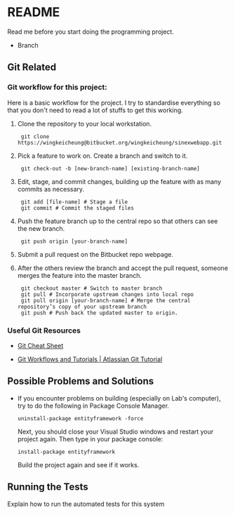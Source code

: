# README #

Read me before you start doing the programming project.

* Branch 

## Git Related ##

### Git workflow for this project: ###

Here is a basic workflow for the project. I try to standardise everything so that you don't need to read a lot of stuffs to get this working.

1. Clone the repository to your local workstation.

        git clone https://wingkeicheung@bitbucket.org/wingkeicheung/sinexwebapp.git

2. Pick a feature to work on. Create a branch and switch to it.
      
        git check-out -b [new-branch-name] [existing-branch-name]


3. Edit, stage, and commit changes, building up the feature with as many commits as necessary.

        git add [file-name] # Stage a file
        git commit # Commit the staged files

4. Push the feature branch up to the central repo so that others can see the new branch.

        git push origin [your-branch-name]

5. Submit a pull request on the Bitbucket repo webpage.

6. After the others review the branch and accept the pull request, someone merges the feature into the master branch.

        git checkout master # Switch to master branch
        git pull # Incorporate upstream changes into local repo
        git pull origin [your-branch-name] # Merge the central repository’s copy of your upstream branch
        git push # Push back the updated master to origin.

### Useful Git Resources ###

* [Git Cheat Sheet](https://services.github.com/on-demand/downloads/github-git-cheat-sheet.pdf)

* [Git Workflows and Tutorials | Atlassian Git Tutorial](https://www.atlassian.com/git/tutorials/comparing-workflows)


## Possible Problems and Solutions ##

* If you encounter problems on building (especially on Lab's computer), try to do the following in Package Console Manager.

   ```
   uninstall-package entityframework -force
   ```

   Next, you should close your Visual Studio windows and restart your project again. Then type in your package console:

   ```
   install-package entityframework
   ```

   Build the project again and see if it works.

## Running the Tests ##

Explain how to run the automated tests for this system
